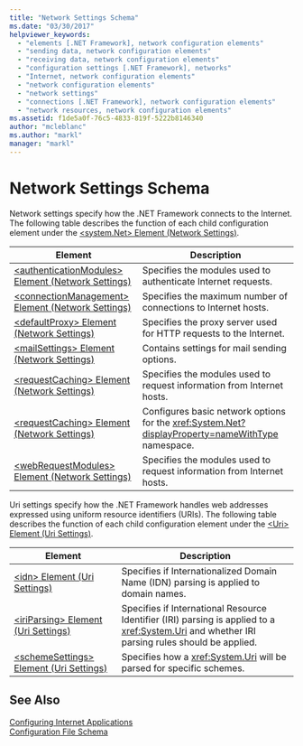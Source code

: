 ```yaml
---
title: "Network Settings Schema"
ms.date: "03/30/2017"
helpviewer_keywords: 
  - "elements [.NET Framework], network configuration elements"
  - "sending data, network configuration elements"
  - "receiving data, network configuration elements"
  - "configuration settings [.NET Framework], networks"
  - "Internet, network configuration elements"
  - "network configuration elements"
  - "network settings"
  - "connections [.NET Framework], network configuration elements"
  - "network resources, network configuration elements"
ms.assetid: f1de5a0f-76c5-4833-819f-5222b8146340
author: "mcleblanc"
ms.author: "markl"
manager: "markl"
---
```

# Network Settings Schema
Network settings specify how the .NET Framework connects to the Internet. The following table describes the function of each child configuration element under the [\<system.Net> Element (Network Settings)](../../../../../docs/framework/configure-apps/file-schema/network/system-net-element-network-settings.md).  
  
|Element|Description|  
|-------------|-----------------|  
|[\<authenticationModules> Element (Network Settings)](../../../../../docs/framework/configure-apps/file-schema/network/authenticationmodules-element-network-settings.md)|Specifies the modules used to authenticate Internet requests.|  
|[\<connectionManagement> Element (Network Settings)](../../../../../docs/framework/configure-apps/file-schema/network/connectionmanagement-element-network-settings.md)|Specifies the maximum number of connections to Internet hosts.|  
|[\<defaultProxy> Element (Network Settings)](../../../../../docs/framework/configure-apps/file-schema/network/defaultproxy-element-network-settings.md)|Specifies the proxy server used for HTTP requests to the Internet.|  
|[\<mailSettings> Element (Network Settings)](../../../../../docs/framework/configure-apps/file-schema/network/mailsettings-element-network-settings.md)|Contains settings for mail sending options.|  
|[\<requestCaching> Element (Network Settings)](../../../../../docs/framework/configure-apps/file-schema/network/requestcaching-element-network-settings.md)|Specifies the modules used to request information from Internet hosts.|  
|[\<requestCaching> Element (Network Settings)](../../../../../docs/framework/configure-apps/file-schema/network/requestcaching-element-network-settings.md)|Configures basic network options for the <xref:System.Net?displayProperty=nameWithType> namespace.|  
|[\<webRequestModules> Element (Network Settings)](../../../../../docs/framework/configure-apps/file-schema/network/webrequestmodules-element-network-settings.md)|Specifies the modules used to request information from Internet hosts.|  
  
 Uri settings specify how the .NET Framework handles web addresses expressed using uniform resource identifiers (URIs). The following table describes the function of each child configuration element under the [\<Uri> Element (Uri Settings)](../../../../../docs/framework/configure-apps/file-schema/network/uri-element-uri-settings.md).  
  
|Element|Description|  
|-------------|-----------------|  
|[\<idn> Element (Uri Settings)](../../../../../docs/framework/configure-apps/file-schema/network/idn-element-uri-settings.md)|Specifies if Internationalized Domain Name (IDN) parsing is applied to domain names.|  
|[\<iriParsing> Element (Uri Settings)](../../../../../docs/framework/configure-apps/file-schema/network/iriparsing-element-uri-settings.md)|Specifies if International Resource Identifier (IRI) parsing is applied to a <xref:System.Uri> and whether IRI parsing rules should be applied.|  
|[\<schemeSettings> Element (Uri Settings)](../../../../../docs/framework/configure-apps/file-schema/network/schemesettings-element-uri-settings.md)|Specifies how a <xref:System.Uri> will be parsed for specific schemes.|  
  
## See Also  
 [Configuring Internet Applications](../../../../../docs/framework/network-programming/configuring-internet-applications.md)  
 [Configuration File Schema](../../../../../docs/framework/configure-apps/file-schema/index.md)
